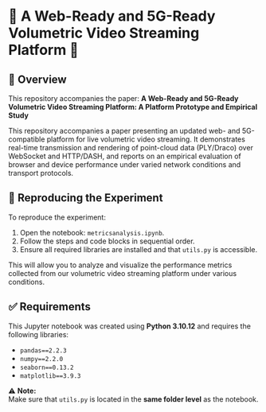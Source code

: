 # 📡 A Web-Ready and 5G-Ready Volumetric Video Streaming Platform 📡

## 📝 Overview

This repository accompanies the paper: **A Web-Ready and 5G-Ready Volumetric Video Streaming Platform: A Platform Prototype and Empirical Study**
 
This repository accompanies a paper presenting an updated web- and 5G-compatible platform for live volumetric video streaming. It demonstrates real-time transmission and rendering of point-cloud data (PLY/Draco) over WebSocket and HTTP/DASH, and reports on an empirical evaluation of browser and device performance under varied network conditions and transport protocols.


## 🧪 Reproducing the Experiment

To reproduce the experiment:

1. Open the notebook: `metricsanalysis.ipynb`.
2. Follow the steps and code blocks in sequential order.
3. Ensure all required libraries are installed and that `utils.py` is accessible.

This will allow you to analyze and visualize the performance metrics collected from our volumetric video streaming platform under various conditions.


## ✅ Requirements

This Jupyter notebook was created using **Python 3.10.12** and requires the following libraries:

- `pandas==2.2.3`
- `numpy==2.2.0`
- `seaborn==0.13.2`
- `matplotlib==3.9.3`

⚠️ **Note:**  
Make sure that `utils.py` is located in the **same folder level** as the notebook.



